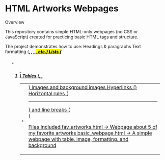 # HTML Artworks Webpages
 Overview

This repository contains simple HTML-only webpages (no CSS or JavaScript) created for practicing basic HTML tags and structure.

The project demonstrates how to use:
		Headings & paragraphs
		Text formatting (<b>, <i>, <u>, <mark>, etc.)
		Lists (<ul>, <ol>, <li>)
		Tables (<table>, <tr>, <th>, <td>)
		Images and background images
	    Hyperlinks (<a>)
		Horizontal rules (<hr>) and line breaks (<br>)


 Files Included
		fav_artworks.html → Webpage about 5 of my favorite artworks
		basic_webpage.html → A simple webpage with table, image, formatting, and background

